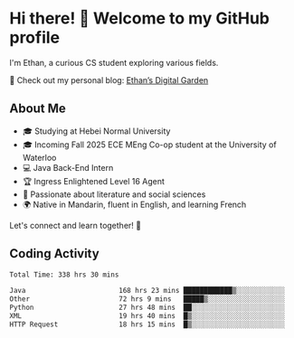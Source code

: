 # Hi there! 👋 Welcome to my GitHub profile  

I'm Ethan, a curious CS student exploring various fields.  

📌 Check out my personal blog: [Ethan’s Digital Garden](https://fortii2.github.io/)  

## About Me  
- 🎓 Studying at Hebei Normal University  
- 🎓 Incoming Fall 2025 ECE MEng Co-op student at the University of Waterloo  
- 💻 Java Back-End Intern  
- 🏆 Ingress Enlightened Level 16 Agent  
- 📖 Passionate about literature and social sciences  
- 🌍 Native in Mandarin, fluent in English, and learning French  

Let's connect and learn together! 🚀  

## Coding Activity
<!--START_SECTION:waka-->

```txt
Total Time: 338 hrs 30 mins

Java                       168 hrs 23 mins ████████████▒░░░░░░░░░░░░   49.74 %
Other                      72 hrs 9 mins   █████▒░░░░░░░░░░░░░░░░░░░   21.32 %
Python                     27 hrs 48 mins  ██░░░░░░░░░░░░░░░░░░░░░░░   08.21 %
XML                        19 hrs 40 mins  █▒░░░░░░░░░░░░░░░░░░░░░░░   05.81 %
HTTP Request               18 hrs 15 mins  █▒░░░░░░░░░░░░░░░░░░░░░░░   05.39 %
```

<!--END_SECTION:waka-->
